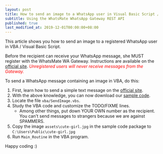 ```yaml
---
layout: post
title: How to send an image to a WhatsApp user in Visual Basic Script / VBA
subtitle: Using the WhatsMate WhatsApp Gateway REST API
published: true
last_modified_at: 2019-12-01T00:00:00+08:00
---
```


This article shows you how to send an image to a registered WhatsApp user in VBA / Visual Basic Script.

Before the recipient can receive your WhatsApp message, she MUST register with the WhatsMate WA Gateway. Instructions are available on the [official site](https://www.whatsmate.net/whatsapp-gateway-api.html). <span style="color:red">*Unregistered users will never receive messages from the Gateway.*</span>


To send a WhatsApp message containing an image in VBA, do this:

1. First, learn how to send a simple text message on the [official site](https://www.whatsmate.net/whatsapp-gateway-api.html). 
2. With the above knowledge, you can now download our [sample code](https://github.com/whatsmate/wa-demos/archive/master.zip).
3. Locate the file `vba/SendImage.vbs`.  <script src="https://gist.github.com/whatsmate/2093afa46da4e03efb7daa6658e5e580.js"></script>
4. Study the VBA code and customize the TODO/FIXME lines.
   * Among other things, put down YOUR OWN number as the recipient. You can't send messages to strangers because we are against SPAMMERS.
5. Copy the image `assets\cute-girl.jpg` in the sample code package to `C:\Users\Public\cute-girl.jpg`
6. Run `Main_Routine` in the VBA program.


Happy coding :) 


<br>
<script async src="//pagead2.googlesyndication.com/pagead/js/adsbygoogle.js"></script>
<ins class="adsbygoogle"
     style="display:inline-block;width:728px;height:90px"
     data-ad-client="ca-pub-7383487179928477"
     data-ad-slot="6959057004"></ins>
<script>
(adsbygoogle = window.adsbygoogle || []).push({});
</script>
<br>

